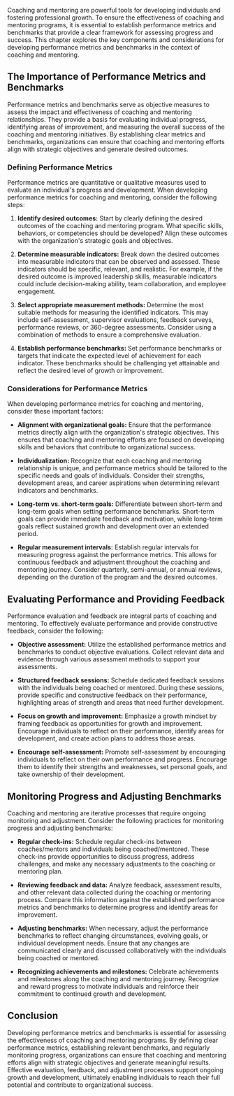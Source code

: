 
Coaching and mentoring are powerful tools for developing individuals and fostering professional growth. To ensure the effectiveness of coaching and mentoring programs, it is essential to establish performance metrics and benchmarks that provide a clear framework for assessing progress and success. This chapter explores the key components and considerations for developing performance metrics and benchmarks in the context of coaching and mentoring.

The Importance of Performance Metrics and Benchmarks
----------------------------------------------------

Performance metrics and benchmarks serve as objective measures to assess the impact and effectiveness of coaching and mentoring relationships. They provide a basis for evaluating individual progress, identifying areas of improvement, and measuring the overall success of the coaching and mentoring initiatives. By establishing clear metrics and benchmarks, organizations can ensure that coaching and mentoring efforts align with strategic objectives and generate desired outcomes.

### Defining Performance Metrics

Performance metrics are quantitative or qualitative measures used to evaluate an individual's progress and development. When developing performance metrics for coaching and mentoring, consider the following steps:

1. **Identify desired outcomes:** Start by clearly defining the desired outcomes of the coaching and mentoring program. What specific skills, behaviors, or competencies should be developed? Align these outcomes with the organization's strategic goals and objectives.

2. **Determine measurable indicators:** Break down the desired outcomes into measurable indicators that can be observed and assessed. These indicators should be specific, relevant, and realistic. For example, if the desired outcome is improved leadership skills, measurable indicators could include decision-making ability, team collaboration, and employee engagement.

3. **Select appropriate measurement methods:** Determine the most suitable methods for measuring the identified indicators. This may include self-assessment, supervisor evaluations, feedback surveys, performance reviews, or 360-degree assessments. Consider using a combination of methods to ensure a comprehensive evaluation.

4. **Establish performance benchmarks:** Set performance benchmarks or targets that indicate the expected level of achievement for each indicator. These benchmarks should be challenging yet attainable and reflect the desired level of growth or improvement.

### Considerations for Performance Metrics

When developing performance metrics for coaching and mentoring, consider these important factors:

* **Alignment with organizational goals:** Ensure that the performance metrics directly align with the organization's strategic objectives. This ensures that coaching and mentoring efforts are focused on developing skills and behaviors that contribute to organizational success.

* **Individualization:** Recognize that each coaching and mentoring relationship is unique, and performance metrics should be tailored to the specific needs and goals of individuals. Consider their strengths, development areas, and career aspirations when determining relevant indicators and benchmarks.

* **Long-term vs. short-term goals:** Differentiate between short-term and long-term goals when setting performance benchmarks. Short-term goals can provide immediate feedback and motivation, while long-term goals reflect sustained growth and development over an extended period.

* **Regular measurement intervals:** Establish regular intervals for measuring progress against the performance metrics. This allows for continuous feedback and adjustment throughout the coaching and mentoring journey. Consider quarterly, semi-annual, or annual reviews, depending on the duration of the program and the desired outcomes.

Evaluating Performance and Providing Feedback
---------------------------------------------

Performance evaluation and feedback are integral parts of coaching and mentoring. To effectively evaluate performance and provide constructive feedback, consider the following:

* **Objective assessment:** Utilize the established performance metrics and benchmarks to conduct objective evaluations. Collect relevant data and evidence through various assessment methods to support your assessments.

* **Structured feedback sessions:** Schedule dedicated feedback sessions with the individuals being coached or mentored. During these sessions, provide specific and constructive feedback on their performance, highlighting areas of strength and areas that need further development.

* **Focus on growth and improvement:** Emphasize a growth mindset by framing feedback as opportunities for growth and improvement. Encourage individuals to reflect on their performance, identify areas for development, and create action plans to address those areas.

* **Encourage self-assessment:** Promote self-assessment by encouraging individuals to reflect on their own performance and progress. Encourage them to identify their strengths and weaknesses, set personal goals, and take ownership of their development.

Monitoring Progress and Adjusting Benchmarks
--------------------------------------------

Coaching and mentoring are iterative processes that require ongoing monitoring and adjustment. Consider the following practices for monitoring progress and adjusting benchmarks:

* **Regular check-ins:** Schedule regular check-ins between coaches/mentors and individuals being coached/mentored. These check-ins provide opportunities to discuss progress, address challenges, and make any necessary adjustments to the coaching or mentoring plan.

* **Reviewing feedback and data:** Analyze feedback, assessment results, and other relevant data collected during the coaching or mentoring process. Compare this information against the established performance metrics and benchmarks to determine progress and identify areas for improvement.

* **Adjusting benchmarks:** When necessary, adjust the performance benchmarks to reflect changing circumstances, evolving goals, or individual development needs. Ensure that any changes are communicated clearly and discussed collaboratively with the individuals being coached or mentored.

* **Recognizing achievements and milestones:** Celebrate achievements and milestones along the coaching and mentoring journey. Recognize and reward progress to motivate individuals and reinforce their commitment to continued growth and development.

Conclusion
----------

Developing performance metrics and benchmarks is essential for assessing the effectiveness of coaching and mentoring programs. By defining clear performance metrics, establishing relevant benchmarks, and regularly monitoring progress, organizations can ensure that coaching and mentoring efforts align with strategic objectives and generate meaningful results. Effective evaluation, feedback, and adjustment processes support ongoing growth and development, ultimately enabling individuals to reach their full potential and contribute to organizational success.
